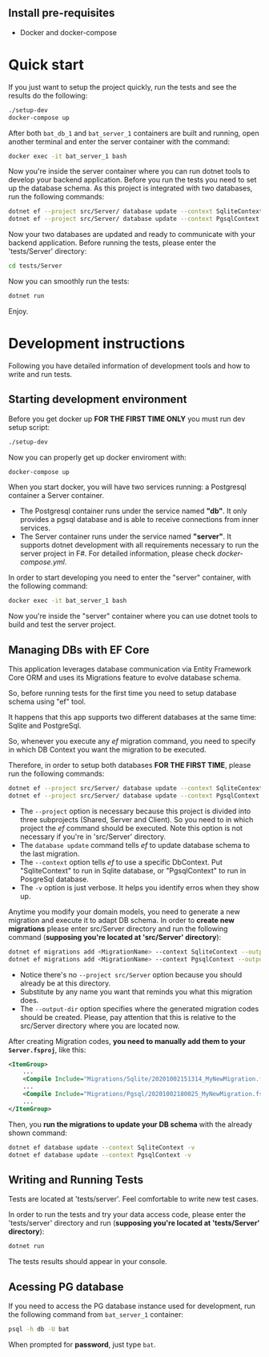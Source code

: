 ## Install pre-requisites
* Docker and docker-compose

# Quick start
If you just want to setup the project quickly, run the tests and see the results do the following:

```bash
./setup-dev
docker-compose up
```

After both `bat_db_1` and `bat_server_1` containers are built and running, open another terminal and enter the server container with the command:

```bash
docker exec -it bat_server_1 bash
```

Now you're inside the server container where you can run dotnet tools to develop your backend application. Before you run the tests you need to set up the database schema. As this project is integrated with two databases, run the following commands:

```bash
dotnet ef --project src/Server/ database update --context SqliteContext -v
dotnet ef --project src/Server/ database update --context PgsqlContext -v
```

Now your two databases are updated and ready to communicate with your backend application. Before running the tests, please enter the 'tests/Server' directory:

```bash
cd tests/Server
```

Now you can smoothly run the tests:

```bash
dotnet run
```

Enjoy.


# Development instructions
Following you have detailed information of development tools and how to write and run tests.

## Starting development environment
Before you get docker up **FOR THE FIRST TIME ONLY** you must run dev setup script:

```bash
./setup-dev
```

Now you can properly get up docker enviroment with:

```bash
docker-compose up
```

When you start docker, you will have two services running: a Postgresql container a Server container.
* The Postgresql container runs under the service named **"db"**. It only provides a pgsql database and is able to receive connections from inner services.
* The Server container runs under the service named **"server"**. It supports dotnet development with all requirements necessary to run the server project in F#.
For detailed information, please check *docker-compose.yml*.

In order to start developing you need to enter the "server" container, with the following command:

```bash
docker exec -it bat_server_1 bash
```


Now you're inside the "server" container where you can use dotnet tools to build and test the server project.


## Managing DBs with EF Core

This application leverages database communication via Entity Framework Core ORM and uses its Migrations feature to evolve database schema.

So, before running tests for the first time you need to setup database schema using "ef" tool.

It happens that this app supports two different databases at the same time: Sqlite and PostgreSql.

So, whenever you execute any *ef* migration command, you need to specify in which DB Context you want the migration to be executed.

Therefore, in order to setup both databases **FOR THE FIRST TIME**, please run the following commands:

```bash
dotnet ef --project src/Server/ database update --context SqliteContext -v
dotnet ef --project src/Server/ database update --context PgsqlContext -v
```

* The `--project` option is necessary because this project is divided into three subprojects (Shared, Server and Client). So you need to in which project the *ef* command should be executed. Note this option is not necessary if you're in 'src/Server' directory.
* The `database update` command tells *ef* to update database schema to the last migration.
* The `--context` option tells *ef* to use a specific DbContext. Put "SqliteContext" to run in Sqlite database, or "PgsqlContext" to run in PosgreSql database.
* The `-v` option is just verbose. It helps you identify erros when they show up.


Anytime you modify your domain models, you need to generate a new migration and execute it to adapt DB schema. In order to **create new migrations** please enter src/Server directory and run the following command (**supposing you're located at 'src/Server' directory**):

```bash
dotnet ef migrations add <MigrationName> --context SqliteContext --output-dir Migrations/Sqlite -v
dotnet ef migrations add <MigrationName> --context PgsqlContext --output-dir Migrations/Pgsql -v
```

* Notice there's no `--project src/Server` option because you should already be at this directory.
* Substitute <MigrationName> by any name you want that reminds you what this migration does.
* The `--output-dir` option specifies where the generated migration codes should be created. Please, pay attention that this is relative to the src/Server directory where you are located now.


After creating Migration codes, **you need to manually add them to your `Server.fsproj`**, like this:

```xml
<ItemGroup>
    ...
    <Compile Include="Migrations/Sqlite/20201002151314_MyNewMigration.fs" />
    ...
    <Compile Include="Migrations/Pgsql/20201002180025_MyNewMigration.fs" />
    ...
</ItemGroup>
```

Then, you **run the migrations to update your DB schema** with the already shown command:

```bash
dotnet ef database update --context SqliteContext -v
dotnet ef database update --context PgsqlContext -v
```


## Writing and Running Tests

Tests are located at 'tests/server'. Feel comfortable to write new test cases.

In order to run the tests and try your data access code, please enter the 'tests/server' directory and run (**supposing you're located at 'tests/Server' directory**):

```bash
dotnet run
```

The tests results should appear in your console.


## Acessing PG database

If you need to access the PG database instance used for development, run the following command from `bat_server_1` container:

```bash
psql -h db -U bat
```

When prompted for **password**, just type `bat`.
